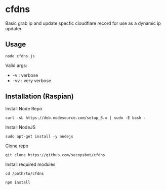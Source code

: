 # cfdns

Basic grab ip and update specfic cloudflare record for use as a dynamic ip updater.

## Usage

```
node cfdns.js
```

Valid args:

- -v : verbose
- -vv : very verbose

## Installation (Raspian)

Install Node Repo

```
curl -sL https://deb.nodesource.com/setup_8.x | sudo -E bash -
```

Install NodeJS

```
sudo apt-get install -y nodejs
```

Clone repo

```
git clone https://github.com/secopsbot/cfdns
```

Install required modules

```
cd /path/to/cfdns

npm install
```
